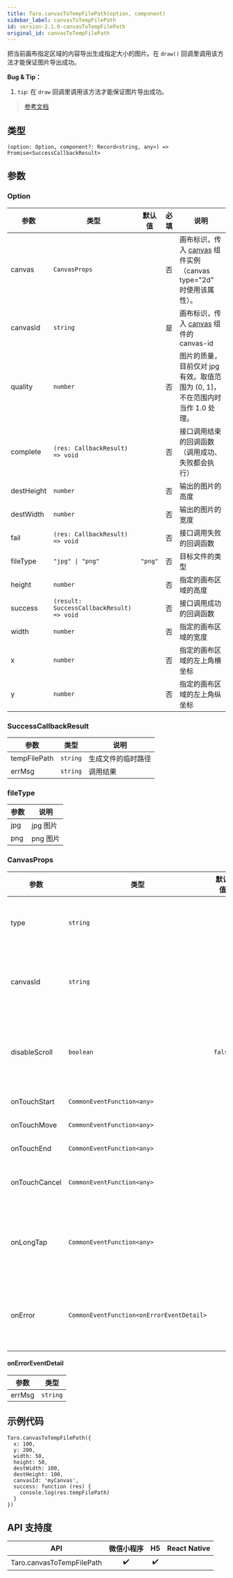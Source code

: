```yaml
---
title: Taro.canvasToTempFilePath(option, component)
sidebar_label: canvasToTempFilePath
id: version-2.1.0-canvasToTempFilePath
original_id: canvasToTempFilePath
---
```


把当前画布指定区域的内容导出生成指定大小的图片。在 `draw()` 回调里调用该方法才能保证图片导出成功。

**Bug & Tip：**

1.  `tip`: 在 `draw` 回调里调用该方法才能保证图片导出成功。

> [参考文档](https://developers.weixin.qq.com/miniprogram/dev/api/canvas/wx.canvasToTempFilePath.html)

## 类型

```tsx
(option: Option, component?: Record<string, any>) => Promise<SuccessCallbackResult>
```

## 参数

### Option

<table>
  <thead>
    <tr>
      <th>参数</th>
      <th>类型</th>
      <th style="text-align:center">默认值</th>
      <th style="text-align:center">必填</th>
      <th>说明</th>
    </tr>
  </thead>
  <tbody>
    <tr>
      <td>canvas</td>
      <td><code>CanvasProps</code></td>
      <td style="text-align:center"></td>
      <td style="text-align:center">否</td>
      <td>画布标识，传入 <a href="https://developers.weixin.qq.com/miniprogram/dev/component/canvas.html">canvas</a> 组件实例 （canvas type=&quot;2d&quot; 时使用该属性）。</td>
    </tr>
    <tr>
      <td>canvasId</td>
      <td><code>string</code></td>
      <td style="text-align:center"></td>
      <td style="text-align:center">是</td>
      <td>画布标识，传入 <a href="https://developers.weixin.qq.com/miniprogram/dev/component/canvas.html">canvas</a> 组件的 canvas-id</td>
    </tr>
    <tr>
      <td>quality</td>
      <td><code>number</code></td>
      <td style="text-align:center"></td>
      <td style="text-align:center">否</td>
      <td>图片的质量，目前仅对 jpg 有效。取值范围为 (0, 1]，不在范围内时当作 1.0 处理。</td>
    </tr>
    <tr>
      <td>complete</td>
      <td><code>(res: CallbackResult) =&gt; void</code></td>
      <td style="text-align:center"></td>
      <td style="text-align:center">否</td>
      <td>接口调用结束的回调函数（调用成功、失败都会执行）</td>
    </tr>
    <tr>
      <td>destHeight</td>
      <td><code>number</code></td>
      <td style="text-align:center"></td>
      <td style="text-align:center">否</td>
      <td>输出的图片的高度</td>
    </tr>
    <tr>
      <td>destWidth</td>
      <td><code>number</code></td>
      <td style="text-align:center"></td>
      <td style="text-align:center">否</td>
      <td>输出的图片的宽度</td>
    </tr>
    <tr>
      <td>fail</td>
      <td><code>(res: CallbackResult) =&gt; void</code></td>
      <td style="text-align:center"></td>
      <td style="text-align:center">否</td>
      <td>接口调用失败的回调函数</td>
    </tr>
    <tr>
      <td>fileType</td>
      <td><code>&quot;jpg&quot; | &quot;png&quot;</code></td>
      <td style="text-align:center"><code>&quot;png&quot;</code></td>
      <td style="text-align:center">否</td>
      <td>目标文件的类型</td>
    </tr>
    <tr>
      <td>height</td>
      <td><code>number</code></td>
      <td style="text-align:center"></td>
      <td style="text-align:center">否</td>
      <td>指定的画布区域的高度</td>
    </tr>
    <tr>
      <td>success</td>
      <td><code>(result: SuccessCallbackResult) =&gt; void</code></td>
      <td style="text-align:center"></td>
      <td style="text-align:center">否</td>
      <td>接口调用成功的回调函数</td>
    </tr>
    <tr>
      <td>width</td>
      <td><code>number</code></td>
      <td style="text-align:center"></td>
      <td style="text-align:center">否</td>
      <td>指定的画布区域的宽度</td>
    </tr>
    <tr>
      <td>x</td>
      <td><code>number</code></td>
      <td style="text-align:center"></td>
      <td style="text-align:center">否</td>
      <td>指定的画布区域的左上角横坐标</td>
    </tr>
    <tr>
      <td>y</td>
      <td><code>number</code></td>
      <td style="text-align:center"></td>
      <td style="text-align:center">否</td>
      <td>指定的画布区域的左上角纵坐标</td>
    </tr>
  </tbody>
</table>

### SuccessCallbackResult

<table>
  <thead>
    <tr>
      <th>参数</th>
      <th>类型</th>
      <th>说明</th>
    </tr>
  </thead>
  <tbody>
    <tr>
      <td>tempFilePath</td>
      <td><code>string</code></td>
      <td>生成文件的临时路径</td>
    </tr>
    <tr>
      <td>errMsg</td>
      <td><code>string</code></td>
      <td>调用结果</td>
    </tr>
  </tbody>
</table>

### fileType

<table>
  <thead>
    <tr>
      <th>参数</th>
      <th>说明</th>
    </tr>
  </thead>
  <tbody>
    <tr>
      <td>jpg</td>
      <td>jpg 图片</td>
    </tr>
    <tr>
      <td>png</td>
      <td>png 图片</td>
    </tr>
  </tbody>
</table>

### CanvasProps

<table>
  <thead>
    <tr>
      <th>参数</th>
      <th>类型</th>
      <th style="text-align:center">默认值</th>
      <th style="text-align:center">必填</th>
      <th>说明</th>
    </tr>
  </thead>
  <tbody>
    <tr>
      <td>type</td>
      <td><code>string</code></td>
      <td style="text-align:center"></td>
      <td style="text-align:center">否</td>
      <td>指定 canvas 类型，支持 2d 和 webgl</td>
    </tr>
    <tr>
      <td>canvasId</td>
      <td><code>string</code></td>
      <td style="text-align:center"></td>
      <td style="text-align:center">否</td>
      <td>canvas 组件的唯一标识符，若指定了 type 则无需再指定该属性</td>
    </tr>
    <tr>
      <td>disableScroll</td>
      <td><code>boolean</code></td>
      <td style="text-align:center"><code>false</code></td>
      <td style="text-align:center">否</td>
      <td>当在 canvas 中移动时且有绑定手势事件时，禁止屏幕滚动以及下拉刷新</td>
    </tr>
    <tr>
      <td>onTouchStart</td>
      <td><code>CommonEventFunction&lt;any&gt;</code></td>
      <td style="text-align:center"></td>
      <td style="text-align:center">否</td>
      <td>手指触摸动作开始</td>
    </tr>
    <tr>
      <td>onTouchMove</td>
      <td><code>CommonEventFunction&lt;any&gt;</code></td>
      <td style="text-align:center"></td>
      <td style="text-align:center">否</td>
      <td>手指触摸后移动</td>
    </tr>
    <tr>
      <td>onTouchEnd</td>
      <td><code>CommonEventFunction&lt;any&gt;</code></td>
      <td style="text-align:center"></td>
      <td style="text-align:center">否</td>
      <td>手指触摸动作结束</td>
    </tr>
    <tr>
      <td>onTouchCancel</td>
      <td><code>CommonEventFunction&lt;any&gt;</code></td>
      <td style="text-align:center"></td>
      <td style="text-align:center">否</td>
      <td>手指触摸动作被打断，如来电提醒，弹窗</td>
    </tr>
    <tr>
      <td>onLongTap</td>
      <td><code>CommonEventFunction&lt;any&gt;</code></td>
      <td style="text-align:center"></td>
      <td style="text-align:center">否</td>
      <td>手指长按 500ms 之后触发，触发了长按事件后进行移动不会触发屏幕的滚动</td>
    </tr>
    <tr>
      <td>onError</td>
      <td><code>CommonEventFunction&lt;onErrorEventDetail&gt;</code></td>
      <td style="text-align:center"></td>
      <td style="text-align:center">否</td>
      <td>当发生错误时触发 error 事件，detail = {errMsg: 'something wrong'}</td>
    </tr>
  </tbody>
</table>

#### onErrorEventDetail

<table>
  <thead>
    <tr>
      <th>参数</th>
      <th>类型</th>
    </tr>
  </thead>
  <tbody>
    <tr>
      <td>errMsg</td>
      <td><code>string</code></td>
    </tr>
  </tbody>
</table>

## 示例代码

```tsx
Taro.canvasToTempFilePath({
  x: 100,
  y: 200,
  width: 50,
  height: 50,
  destWidth: 100,
  destHeight: 100,
  canvasId: 'myCanvas',
  success: function (res) {
    console.log(res.tempFilePath)
  }
})
```

## API 支持度

| API | 微信小程序 | H5 | React Native |
| :---: | :---: | :---: | :---: |
| Taro.canvasToTempFilePath | ✔️ | ✔️ |  |
